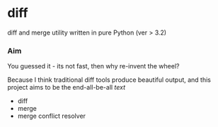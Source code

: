 # diff

diff and merge utility written in pure Python (ver > 3.2)

### Aim

You guessed it - its not fast, then why re-invent the wheel?

Because I think traditional diff tools produce beautiful output, and this project aims to be the end-all-be-all *text*

 - diff
 - merge
 - merge conflict resolver
